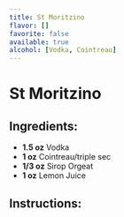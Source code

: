 ```yaml
---
title: St Moritzino
flavor: []
favorite: false
available: true
alcohol: [Vodka, Cointreau]
---
```

# St Moritzino

## Ingredients:
- **1.5 oz** Vodka
- **1 oz** Cointreau/triple sec
- **1/3 oz** Sirop Orgeat
- **1 oz** Lemon Juice

## Instructions:




